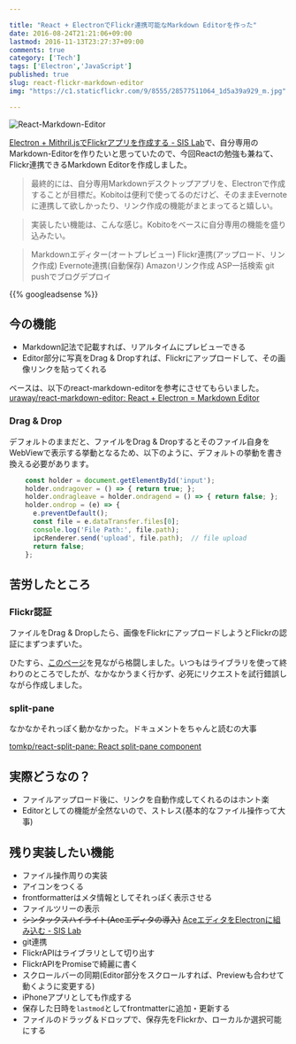 ```yaml
---

title: "React + ElectronでFlickr連携可能なMarkdown Editorを作った"
date: 2016-08-24T21:21:06+09:00
lastmod: 2016-11-13T23:27:37+09:00
comments: true
category: ['Tech']
tags: ['Electron','JavaScript']
published: true
slug: react-flickr-markdown-editor
img: "https://c1.staticflickr.com/9/8555/28577511064_1d5a39a929_m.jpg"

---
```


![React-Markdown-Editor](https://farm9.staticflickr.com/8455/29165784116_9084f95502_z.jpg)

[Electron \+ Mithril\.jsでFlickrアプリを作成する \- SIS Lab](https://meganii.com/blog/2016/02/28/electron-mithriljs-flickr-app/)で、自分専用のMarkdown-Editorを作りたいと思っていたので、今回Reactの勉強も兼ねて、Flickr連携できるMarkdown Editorを作成しました。

>最終的には、自分専用Markdownデスクトップアプリを、Electronで作成することが目標だ。Kobitoは便利で使ってるのだけど、そのままEvernoteに連携して欲しかったり、リンク作成の機能がまとまってると嬉しい。

>実装したい機能は、こんな感じ。Kobitoをベースに自分専用の機能を盛り込みたい。

>Markdownエディター(オートプレビュー)
Flickr連携(アップロード、リンク作成)
Evernote連携(自動保存)
Amazonリンク作成
ASP一括検索
git pushでブログデプロイ

<!--more-->
{{% googleadsense %}}




## 今の機能

- Markdown記法で記載すれば、リアルタイムにプレビューできる
- Editor部分に写真をDrag & Dropすれば、Flickrにアップロードして、その画像リンクを貼ってくれる

ベースは、以下のreact-markdown-editorを参考にさせてもらいました。
[uraway/react\-markdown\-editor: React \+ Electron = Markdown Editor](https://github.com/uraway/react-markdown-editor)


### Drag & Drop

デフォルトのままだと、ファイルをDrag & Dropするとそのファイル自身をWebViewで表示する挙動となるため、以下のように、デフォルトの挙動を書き換える必要があります。

```javascript
    const holder = document.getElementById('input');
    holder.ondragover = () => { return true; };
    holder.ondragleave = holder.ondragend = () => { return false; };
    holder.ondrop = (e) => {
      e.preventDefault();
      const file = e.dataTransfer.files[0];
      console.log('File Path:', file.path);
      ipcRenderer.send('upload', file.path);  // file upload
      return false;
    };

```


## 苦労したところ

### Flickr認証

ファイルをDrag & Dropしたら、画像をFlickrにアップロードしようとFlickrの認証にまずつまずいた。


ひたすら、[このページ](https://www.flickr.com/services/api/auth.oauth.html)を見ながら格闘しました。いつもはライブラリを使って終わりのところでしたが、なかなかうまく行かず、必死にリクエストを試行錯誤しながら作成しました。



### split-pane

なかなかそれっぽく動かなかった。ドキュメントをちゃんと読むの大事

[tomkp/react\-split\-pane: React split\-pane component](https://github.com/tomkp/react-split-pane)


## 実際どうなの？

- ファイルアップロード後に、リンクを自動作成してくれるのはホント楽
- Editorとしての機能が全然ないので、ストレス(基本的なファイル操作って大事)


## 残り実装したい機能

- ファイル操作周りの実装
- アイコンをつくる
- frontformatterはメタ情報としてそれっぽく表示させる
- ファイルツリーの表示
- ~~シンタックスハイライト(Aceエディタの導入)~~  [AceエディタをElectronに組み込む \- SIS Lab](https://meganii.com/blog/2016/08/28/electron-ace-markdown-editor/)
- git連携
- FlickrAPIはライブラリとして切り出す
- FlickrAPIをPromiseで綺麗に書く
- スクロールバーの同期(Editor部分をスクロールすれば、Previewも合わせて動くように変更する)
- iPhoneアプリとしても作成する
- 保存した日時を`lastmod`としてfrontmatterに追加・更新する
- ファイルのドラッグ＆ドロップで、保存先をFlickrか、ローカルか選択可能にする
